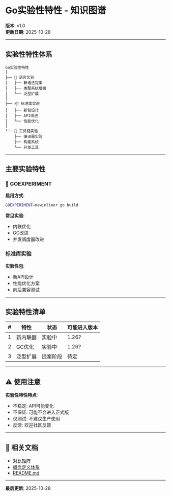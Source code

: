 # Go实验性特性 - 知识图谱

**版本**: v1.0  
**更新日期**: 2025-10-28

---

## 实验性特性体系

```text
Go实验性特性
│
├── 🧪 语言实验
│   ├── 新语法提案
│   ├── 类型系统增强
│   └── 泛型扩展
│
├── 📦 标准库实验
│   ├── 新包设计
│   ├── API改进
│   └── 性能优化
│
└── 🔧 工具链实验
    ├── 编译器实验
    ├── 构建系统
    └── 开发工具
```

---

## 主要实验特性

### 🧪 GOEXPERIMENT

**启用方式**:
```bash
GOEXPERIMENT=newinliner go build
```

**常见实验**:
- 内联优化
- GC改进
- 并发调度器改进

### 标准库实验

**实验性包**:
- 新API设计
- 性能优化方案
- 向后兼容测试

---

## 实验特性清单

| # | 特性 | 状态 | 可能进入版本 |
|---|------|------|------------|
| 1 | 新内联器 | 实验中 | 1.26? |
| 2 | GC优化 | 实验中 | 1.26? |
| 3 | 泛型扩展 | 提案阶段 | 待定 |

---

## ⚠️ 使用注意

**实验性特性特点**:
- 不稳定: API可能变化
- 不保证: 可能不会进入正式版
- 仅测试: 不建议生产使用
- 反馈: 欢迎社区反馈

---

## 🔗 相关文档

- [对比矩阵](./00-对比矩阵.md)
- [概念定义体系](./00-概念定义体系.md)
- [README.md](./README.md)

---

**最后更新**: 2025-10-28
